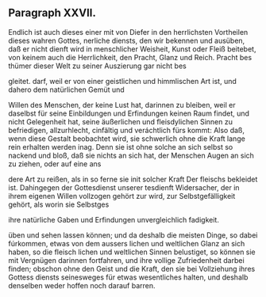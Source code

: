 

<!-- Seite 565 -->
Paragraph  XXVII.
-----------------

Endlich ist auch dieses einer mit von Diefer in den herrlichsten Vortheilen dieses wahren Gottes, nerliche diensts, den wir bekennen und ausüben, daß er nicht dienft wird in menschlicher Weisheit, Kunst oder Fleiß beitebet, von keinem auch die Herrlichkeit, den Pracht, Glanz und Reich. Pracht bes thümer dieser Welt zu seiner Auszierung gar nicht bes

gleitet. darf, weil er von einer geistlichen und himmlischen Art ist, und dahero dem natürlichen Gemüt und




<!-- Seite 566 -->


Willen des Menschen, der keine Lust hat, darinnen zu bleiben, weil er daselbst für seine Einbildungen und Erfindungen keinen Raum findet, und nicht Gelegenheit hat, seine äußerlichen und fleisdylichen Sinnen zu befriedigen, allzurhlecht, cinfältig und veráchtlich fürs kommt: Also daß, wenn diese Gestalt beobachtet wird, sie schwerlich ohne die Kraft lange rein erhalten werden inag. Denn sie ist ohne solche an sich selbst so nackend und bloß, daß sie nichts an sich hat, der Menschen Augen an sich zu ziehen, oder auf eine ans

dere Art zu reißen, als in so ferne sie init solcher Kraft Der fleischs bekleidet ist. Dahingegen der Gottesdienst unserer tesdienft Widersacher, der in ihrem eigenen Willen vollzogen gehört zur wird, zur Selbstgefälligkeit gehört, als worin sie Selbstges

ihre natürliche Gaben und Erfindungen unvergleichlich fadigkeit.

üben und sehen lassen können; und da deshalb die meisten Dinge, so dabei fúrkommen, etwas von dem aussers lichen und weltlichen Glanz an sich haben, so die fleisch lichen und weltlichen Sinnen belustiget, so können sie mit Vergnügen darinnen fortfahren, und ihre vollige Zufriedenheit darbei finden; obschon ohne den Geist und die Kraft, den sie bei Vollziehung ihres Gottess diensts seinesweges für etwas wesentliches halten, und deshalb denselben weder hoffen noch darauf barren.

